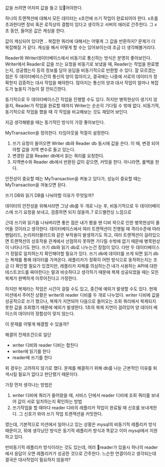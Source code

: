 


값을 쓰려면 어차피 값을 들고 있어야한다.



하나의 트랜잭션에 대해서 모든 데이터는 x초안에 쓰기 작업이 완료되어야 한다.
x초를 초과한다면 장비 혹은 로직상의 결함이 있다고 생각하고 서버의 에러로 간주한다.
그 x초 동안, 들어온 값은 캐싱을 한다.

값이 캐싱되어 있다면 .. 복잡한 쿼리에 대해서는 어떻게 그 값을 반환하지? 문제가 더 복잡해질 거 같다. 캐싱을 해서 어떻게 할 수는 있어보이는데 조금 더 생각해볼거리다.

Reader와 Writer데이터베이스에서 비동기로 통신하는 방식은 분명히 좋아보인다. Writer에서 Reader로 값을 쓰는 요청을 비동기로 보냈을 때, Reader는 작업을 완료했는지, 성공했는지 등의 정보를 담아 응답을 비동기적으로 반환할 수 있다. 
잘 모르겠는 점은 두 데이터베이스간의 통신의 양이 많아지고, 결국에는 나중에 서로의 데이터가 정확한지 검증하는 대사 작업을 해야한다. 많아지는 통신의 양과 대사 작업이 얼마나 복잡도가 높을지 가늠이 잘 안되긴한다.

동기적으로 두 데이터베이스간 작업을 진행할 수도 있다. 하지만 병목현상이 생기지 않을지, Reader가 작업을 완료할 때까지 Writer는 순순히 기다릴 수 밖에 없다. 비동기적, 동기적으로 작업을 했을 때 각 작업을 비교해보는 것도 재밌어 보인다.

지금 생각해봤을 때는 동기적인 방식이 가장 좋아보인다. 

MyTransaction을 정의한다. 타임아웃을 적절히 설정한다.
1. 쓰기 요청이 들어오면 Writer db와 Reader db 동시에 값을 쓴다. 
	이 때, 변경 되어야할 값을 지역 변수로 들고 있는다.
2. 변경된 값을 Reader db에서 읽는 쿼리를 요청한다.
3. 지역변수와  Reader db에서 반환된 값이 같으면, 커밋을 한다. 아니라면, 롤백을 한다.

안전성이 중요할 때는 MyTransaction을 켜놓고 있다가, 성능이 중요할 때는 MyTransaction을 꺼놓으면 된다.



쓰기 DB와 읽기 DB를 나눠야할 이유가 무엇일까?

데이터의 안전성을 위해서라면 그냥 db를 두 개로 나눈 후, 비동기적으로 두 데이터베이스에 쓰기 요청을 보내고, 검증하면 되지 않을까..? 로드밸런싱 느낌으로

근데 쓰기와 읽기를 나눠버리면 좋은 점은 내가 봤을 땐 디비 락으로 인한 병목현상이 줄어들 것이라고 생각한다. 데이터베이스에서 여러 트랜잭션이 진행될 때 격리수준에 따라 팬텀리드, 논리피터블리드와 같은 부작용이 발생하기도 하고, 여러 트랜잭션이 걸려있으면 트랜잭션의 상호작용 관계에서 선점하지 못하면 기다릴 수밖에 없기 때문에 병목현상이 나타나기도 한다.
쓰기 db와 읽기 db로 나누는건 장점이 있다. 다만 두 데이터베이스가 정말로 일치하는지 확인해야할 필요가 있다.
쓰기 db에 데이터를 쓰게 되면 읽기 db는 복제를 통해 데이터를 가져온다. 
레플리카가 정확히 어떤 방식으로 동작하는지는 조금 더 확인할 필요가 있겠지만, 레플리카 자체를 의심하는건 내가 사용하는 API에 대한 테스트코드를 짜야한다는 말과 비슷하다고 생각하기 때문에 복제 성공되었을 때는 모든 복제가  완벽하게 이루어진다고 가정한다.

하지만 복제라는 작업은 시간이 걸릴 수도 있고, 중간에 예외가 발생할 수도 있다.
현재 미션에서 주어진 상황은 writer와 reader 디비를 두 개로 나누었다. writer 디비에 값을 성공적으로 쓰기 했으나, 복제가 지연되어 다음으로 들어오는 조회 쿼리에서 복제되지 못한 값을 조회했기 때문에 예외가 발생한다. 1초의 복제 지연이 걸려있어 양 데이터 베이스의 데이터의 정합성이 맞지 않는다.

이 문제를 어떻게 해결할 수 있을까?

해결의 전제조건으로 일단 
- writer 디비와 reader 디비는 합친다
- writer에 읽기를 한다
- reader에 쓰기를 한다

위 경우는 고려하지 않기로 했다. 문제를 해결하기 위해 db를 나눈 근본적인 이유를 퇴색시킬 필요가 없다고 판단했기 때문이다.


가장 먼저 생각나는 방법은

1. writer 디비에 쿼리가 들어왔을 때, 서비스 단에서 reader 디비에 조회 쿼리를 보내어 값이 서로 일치하는지 확인하는 방법
2. 쓰기작업을 할 때마다 reader 디비의 레플리카 작업이 완료될 때 신호를 보내게한다. 그 신호가 와야 쓰기 작업 트랜잭션을 커밋한다.

였는데, 기본적으로 미션에서 일어나고 있는 상황은 mysql의 비동기적 레플리카 방식 때문이고, 위에 생각났던 방식은 동기적 레플리카 방식과 똑같고 이미 mysql에서 지원하고 있다.

반비동기적 레플리카 방식이라는 것도 있는데, 여러 reader가 있을시 하나의 reader에서 응답이 오면 레플리카가 성공한 것으로 간주한다. 느슨한 연결이라고 생각되는데 결국은 대사작업이 필요하지 않을까?

